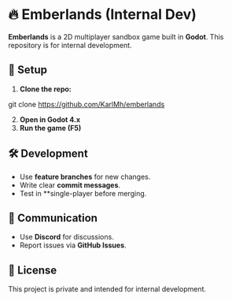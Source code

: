 # 🔥 Emberlands (Internal Dev)

**Emberlands** is a 2D multiplayer sandbox game built in **Godot**. This repository is for internal development.

## 🚀 Setup
1. **Clone the repo:**  

git clone https://github.com/KarlMh/emberlands

2. **Open in Godot 4.x**
3. **Run the game (F5)**

## 🛠 Development
- Use **feature branches** for new changes.
- Write clear **commit messages**.
- Test in **single-player before merging.

## 📢 Communication
- Use **Discord** for discussions.
- Report issues via **GitHub Issues**.

## 📜 License

This project is private and intended for internal development.
